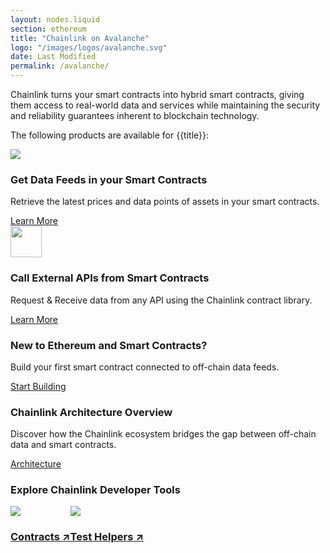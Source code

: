 ```yaml
---
layout: nodes.liquid
section: ethereum
title: "Chainlink on Avalanche"
logo: "/images/logos/avalanche.svg"
date: Last Modified
permalink: /avalanche/
---
```


<!-- TODO: Replace this content with new content for the Ethereum Chains landing page. -->

<div>
  <div class="markdown-body">
    <div class="cl-section-header">
      <p>
        Chainlink turns your smart contracts into hybrid smart contracts, giving them access to real-world data and services while maintaining the security and reliability guarantees inherent to blockchain technology.
      </p>
      <p>
        The following products are available for {{title}}:
      </p>
    </div>
    <div class="cl-featuredcard">
      <div>
        <img
          src="https://uploads-ssl.webflow.com/5e444500cbc42eeb5198206f/5e7898724c71bddf6749df17_DeFi2.svg"
          class="cl-image-featured"
        />
        <div>
          <h3>Get Data Feeds in your Smart Contracts</h3>
          <p>
            Retrieve the latest prices and data points of assets in your smart
            contracts.
          </p>
        </div>
        <a href="/docs/using-chainlink-reference-contracts"
          class="cl-button--ghost">
          Learn More
        </a>
      </div>
      <div>
        <img
          src="https://uploads-ssl.webflow.com/5e444500cbc42eeb5198206f/5e7894ddbc6262c7a18da684_RequestSmall.svg"
          class="cl-image-featured"
          height="50"
        />
        <div>
          <h3>Call External APIs from Smart Contracts</h3>
          <p>
            Request &amp; Receive data from any API using the Chainlink contract
            library.
          </p>
        </div>
        <a href="/docs/request-and-receive-data" class="cl-button--ghost">
          Learn More
        </a>
      </div>
    </div>
    <div class="cl-section">
      <div class="cl-box cl-box__lightblue cl-featuredcard">
        <div>
          <div>
            <h3>New to Ethereum and Smart Contracts?</h3>
            <p>
              Build your first smart contract connected to off-chain data feeds.
            </p>
          </div>
          <a href="/docs/beginners-tutorial" class="cl-button--ghost">
            Start Building
          </a>
        </div>
        <div>
          <div>
            <h3>Chainlink Architecture Overview</h3>
            <p>
              Discover how the Chainlink ecosystem bridges the gap between
              off-chain data and smart contracts.
            </p>
          </div>
          <a href="/docs/architecture-overview" class="cl-button--ghost">
            Architecture
          </a>
        </div>
      </div>
      <div class="cl-section cl-section--tools">
        <h3>Explore Chainlink Developer Tools</h3>
        <div style="display: flex;">
          <a class="cl-productcard" href="https://www.npmjs.com/package/@chainlink/contracts" target="_blank">
            <div>
                <img
                  src="https://uploads-ssl.webflow.com/5e444500cbc42eeb5198206f/5e711675d22595473f1c0c20_Contract.svg"
                />
                <h3>Contracts ↗</h3>
            </div>
          </a>
          <a class="cl-productcard" href="https://www.npmjs.com/package/@chainlink/test-helpers" target="_blank">
            <div>
                <img
                  src="https://uploads-ssl.webflow.com/5e444500cbc42eeb5198206f/5e7116765b27d4521f92bac6_Tester.svg"
                />
                <h3>Test Helpers ↗</h3>
            </div>
          </a>
        </div>
      </div>
    </div>
  </div>
</div>
